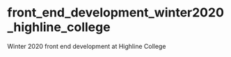 # front_end_development_winter2020_highline_college
Winter 2020 front end development at Highline College
